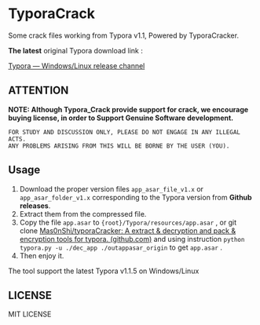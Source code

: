 # TyporaCrack

Some crack files working from Typora v1.1, Powered by TyporaCracker.



**The latest** original Typora download link : 

[Typora — Windows/Linux release channel](https://typora.io/releases/all)



## ATTENTION

**NOTE: Although Typora_Crack provide support for crack, we encourage buying license, in order to Support Genuine Software development.**



```
FOR STUDY AND DISCUSSION ONLY, PLEASE DO NOT ENGAGE IN ANY ILLEGAL ACTS.
ANY PROBLEMS ARISING FROM THIS WILL BE BORNE BY THE USER (YOU).
```



## Usage

1. Download the proper version files `app_asar_file_v1.x` or ` app_asar_folder_v1.x`  corresponding to the Typora version from **Github releases**.
1. Extract them from the compressed file.
2. Copy the file `app.asar` to `{root}/Typora/resources/app.asar` , or git clone [Mas0nShi/typoraCracker: A extract & decryption and pack & encryption tools for typora. (github.com)](https://github.com/Mas0nShi/typoraCracker) and using instruction `python typora.py -u ./dec_app ./outappasar_origin` to get `app.asar` .
2. Then enjoy it.



The tool support the latest Typora v1.1.5 on Windows/Linux



## LICENSE

MIT LICENSE
